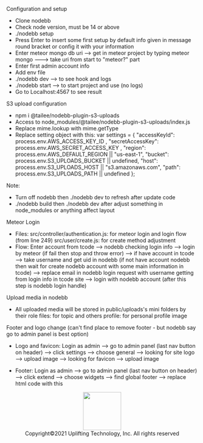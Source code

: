 Configuration and setup
- Clone nodebb
- Check node version, must be 14 or above
- ./nodebb setup
- Press Enter to insert some first setup by default info given in message round bracket or config it with your information
- Enter meteor mongo db uri --> get in meteor project by typing meteor mongo ---> take uri from start to "meteor?" part
- Enter first admin account info
- Add env file
- ./nodebb dev —> to see hook and logs
- ./nodebb start —> to start project and use (no logs)
- Go to Localhost:4567 to see result

S3 upload configuration
- npm i @tailee/nodebb-plugin-s3-uploads
- Access to node_modules/@tailee/nodebb-plugin-s3-uploads/index.js
- Replace mime.lookup with mime.getType
- Replace setting object with this: 
  var settings = {
	  "accessKeyId": process.env.AWS_ACCESS_KEY_ID ,
	  "secretAccessKey": process.env.AWS_SECRET_ACCESS_KEY ,
	  "region": process.env.AWS_DEFAULT_REGION || "us-east-1",
	  "bucket": process.env.S3_UPLOADS_BUCKET || undefined,
	  "host": process.env.S3_UPLOADS_HOST || "s3.amazonaws.com",
	  "path": process.env.S3_UPLOADS_PATH || undefined
  };

Note:
- Turn off nodebb then ./nodebb dev to refresh after update code
- ./nodebb build then ./nodebb dev after adjust something in node_modules or anything affect layout


Meteor Login
 - Files:
 	src/controller/authentication.js: for meteor login and login flow (from line 249)
	src/user/create.js: for create method adjustment
 - Flow:
 			Enter account from tcode
			 --> nodebb checking login info
			 --> login by meteor (if fail then stop and throw error)
			 --> if have account in tcode
			 --> take username and get uid in nodebb
			 (if not have account nodebb then wait for create nodebb account with some main information in tcode)
			 --> replace email in nodebb login request with username getting from login info in tcode site
			 --> login with nodebb account (after this step is nodebb login handle)


Upload media in nodebb
 - All uploaded media will be stored in public/uploads's mini folders by their role
   files: for topic and others
	 profile: for personal profile image


Footer and logo change (can't find place to remove footer - but nodebb say go to admin panel is best option)

- Logo and favicon: Login as admin --> go to admin panel (last nav button on header) --> click settings --> choose general
  --> looking for site logo --> upload image
	--> looking for favicon --> upload image

- Footer: Login as admin
--> go to admin panel (last nav button on header)
--> click extend
--> choose widgets
--> find global footer
--> replace html code with this
<footer id="footer" class="container footer">
	<div style="display: flex; flex-direction: column; align-items: center;">
		<img src="https://cdn.jsdelivr.net/gh/ZigvyCorp/tcode-static-files@master/images/CreatiCode_EN.png" width="100px" />
    <span>Copyright©2021 Uplifting Technology, Inc. All rights reserved</span>
	</div>
</footer>